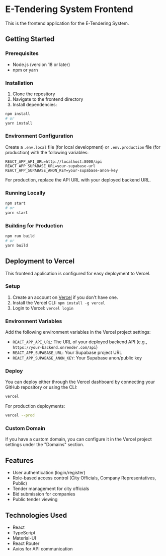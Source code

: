 # E-Tendering System Frontend

This is the frontend application for the E-Tendering System.

## Getting Started

### Prerequisites

- Node.js (version 18 or later)
- npm or yarn

### Installation

1. Clone the repository
2. Navigate to the frontend directory
3. Install dependencies:

```bash
npm install
# or
yarn install
```

### Environment Configuration

Create a `.env.local` file (for local development) or `.env.production` file (for production) with the following variables:

```
REACT_APP_API_URL=http://localhost:8000/api
REACT_APP_SUPABASE_URL=your-supabase-url
REACT_APP_SUPABASE_ANON_KEY=your-supabase-anon-key
```

For production, replace the API URL with your deployed backend URL.

### Running Locally

```bash
npm start
# or
yarn start
```

### Building for Production

```bash
npm run build
# or
yarn build
```

## Deployment to Vercel

This frontend application is configured for easy deployment to Vercel.

### Setup

1. Create an account on [Vercel](https://vercel.com) if you don't have one.
2. Install the Vercel CLI: `npm install -g vercel`
3. Login to Vercel: `vercel login`

### Environment Variables

Add the following environment variables in the Vercel project settings:

- `REACT_APP_API_URL`: The URL of your deployed backend API (e.g., `https://your-backend.onrender.com/api`)
- `REACT_APP_SUPABASE_URL`: Your Supabase project URL
- `REACT_APP_SUPABASE_ANON_KEY`: Your Supabase anon/public key

### Deploy

You can deploy either through the Vercel dashboard by connecting your GitHub repository or using the CLI:

```bash
vercel
```

For production deployments:

```bash
vercel --prod
```

### Custom Domain

If you have a custom domain, you can configure it in the Vercel project settings under the "Domains" section.

## Features

- User authentication (login/register)
- Role-based access control (City Officials, Company Representatives, Public)
- Tender management for city officials
- Bid submission for companies
- Public tender viewing

## Technologies Used

- React
- TypeScript
- Material-UI
- React Router
- Axios for API communication
